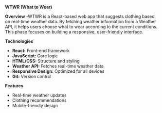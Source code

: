 **WTWR (What to Wear)**

**Overview**
-WTWR is a React-based web app that suggests clothing based on real-time weather data. By fetching weather information from a Weather API, it helps users choose what to wear according to the current conditions. This phase focuses on building a responsive, user-friendly interface.

**Technologies**

- **React:** Front-end framework
- **JavaScript:** Core logic
- **HTML/CSS:** Structure and styling
- **Weather API:** Fetches real-time weather data
- **Responsive Design:** Optimized for all devices
- **Git:** Version control

**Features**

- Real-time weather updates
- Clothing recommendations
- Mobile-friendly design
